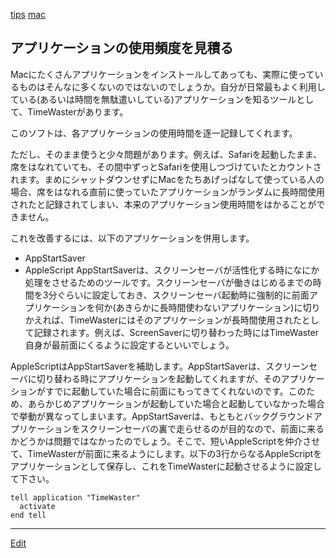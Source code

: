---
---
[tips](/tips)
[mac](/mac)
## アプリケーションの使用頻度を見積る
Macにたくさんアプリケーションをインストールしてあっても、実際に使っているものはそんなに多くないのではないのでしょうか。自分が日常最もよく利用している(あるいは時間を無駄遣いしている)アプリケーションを知るツールとして、TimeWasterがあります。

このソフトは、各アプリケーションの使用時間を逐一記録してくれます。

ただし、そのまま使うと少々問題があります。例えば、Safariを起動したまま、席をはなれていても、その間中ずっとSafariを使用しつづけていたとカウントされます。まめにシャットダウンせずにMacをたちあげっぱなして使っている人の場合、席をはなれる直前に使っていたアプリケーションがランダムに長時間使用されたと記録されてしまい、本来のアプリケーション使用時間をはかることができません。

これを改善するには、以下のアプリケーションを併用します。
* AppStartSaver
* AppleScript
AppStartSaverは、スクリーンセーバが活性化する時になにか処理をさせるためのツールです。スクリーンセーバが働きはじめるまでの時間を3分ぐらいに設定しておき、スクリーンセーバ起動時に強制的に前面アプリケーションを何か(あきらかに長時間使わないアプリケーション)に切りかえれば、TimeWasterにはそのアプリケーションが長時間使用されたとして記録されます。例えば、ScreenSaverに切り替わった時にはTimeWaster自身が最前面にくるように設定するといいでしょう。

AppleScriptはAppStartSaverを補助します。AppStartSaverは、スクリーンセーバに切り替わる時にアプリケーションを起動してくれますが、そのアプリケーションがすでに起動していた場合に前面にもってきてくれないのです。このため、あらかじめアプリケーションが起動していた場合と起動していなかった場合で挙動が異なってしまいます。AppStartSaverは、もともとバックグラウンドアプリケーションをスクリーンセーバの裏で走らせるのが目的なので、前面に来るかどうかは問題ではなかったのでしょう。そこで、短いAppleScriptを仲介させて、TimeWasterが前面に来るようにします。以下の3行からなるAppleScriptをアプリケーションとして保存し、これをTimeWasterに起動させるように設定して下さい。
```
tell application "TimeWaster"
  activate
end tell
```
<!--  -->



----
[Edit](https://github.com/vitroid/vitroid.github.io/edit/master/MD/雑記_2007-8-3.md)
